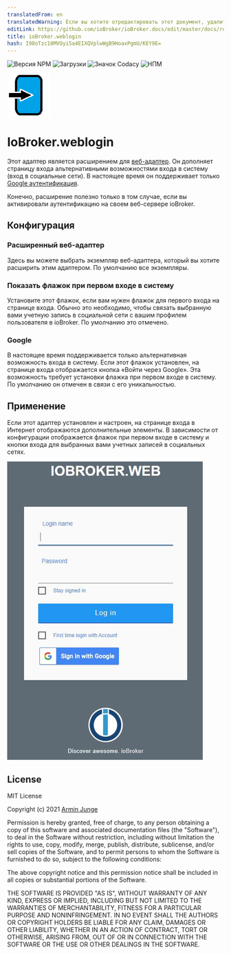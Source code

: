 ```yaml
---
translatedFrom: en
translatedWarning: Если вы хотите отредактировать этот документ, удалите поле «translationFrom», в противном случае этот документ будет снова автоматически переведен
editLink: https://github.com/ioBroker/ioBroker.docs/edit/master/docs/ru/adapterref/iobroker.weblogin/README.md
title: ioBroker.weblogin
hash: I98oTzc18MVOyi5a4EIXQVplwWgB9HoaxPgmU/KEY9E=
---
```

![Версия NPM](http://img.shields.io/npm/v/iobroker.weblogin.svg)
![Загрузки](https://img.shields.io/npm/dm/iobroker.weblogin.svg)
![Значок Codacy](https://app.codacy.com/project/badge/Grade/d2ff17f2787d4ad4ba0b5d8ad29504ba)
![НПМ](https://nodei.co/npm/iobroker.weblogin.png?downloads=true)

<img src="admin/logo-login.png" alt="Логотип" width="100" height="100">

# IoBroker.weblogin
Этот адаптер является расширением для [веб-адаптер](https://github.com/ioBroker/ioBroker.web).
Он дополняет страницу входа альтернативными возможностями входа в систему (вход в социальные сети).
В настоящее время он поддерживает только [Google аутентификация](https://github.com/Vertumnus/ioBroker.googleauth).

Конечно, расширение полезно только в том случае, если вы активировали аутентификацию на своем веб-сервере ioBroker.

## Конфигурация
### Расширенный веб-адаптер
Здесь вы можете выбрать экземпляр веб-адаптера, который вы хотите расширить этим адаптером.
По умолчанию все экземпляры.

### Показать флажок при первом входе в систему
Установите этот флажок, если вам нужен флажок для первого входа на странице входа.
Обычно это необходимо, чтобы связать выбранную вами учетную запись в социальной сети с вашим профилем пользователя в ioBroker.
По умолчанию это отмечено.

### Google
В настоящее время поддерживается только альтернативная возможность входа в систему. Если этот флажок установлен, на странице входа отображается кнопка «Войти через Google».
Эта возможность требует установки флажка при первом входе в систему. По умолчанию он отмечен в связи с его уникальностью.

## Применение
Если этот адаптер установлен и настроен, на странице входа в Интернет отображаются дополнительные элементы.
В зависимости от конфигурации отображается флажок при первом входе в систему и кнопки входа для выбранных вами учетных записей в социальных сетях.

![страница авторизации](../../../en/adapterref/iobroker.weblogin/doc/login-page.jpg)

## License
MIT License

Copyright (c) 2021 [Armin Junge](mailto:armin.junge.81@gmail.com)

Permission is hereby granted, free of charge, to any person obtaining a copy
of this software and associated documentation files (the "Software"), to deal
in the Software without restriction, including without limitation the rights
to use, copy, modify, merge, publish, distribute, sublicense, and/or sell
copies of the Software, and to permit persons to whom the Software is
furnished to do so, subject to the following conditions:

The above copyright notice and this permission notice shall be included in all
copies or substantial portions of the Software.

THE SOFTWARE IS PROVIDED "AS IS", WITHOUT WARRANTY OF ANY KIND, EXPRESS OR
IMPLIED, INCLUDING BUT NOT LIMITED TO THE WARRANTIES OF MERCHANTABILITY,
FITNESS FOR A PARTICULAR PURPOSE AND NONINFRINGEMENT. IN NO EVENT SHALL THE
AUTHORS OR COPYRIGHT HOLDERS BE LIABLE FOR ANY CLAIM, DAMAGES OR OTHER
LIABILITY, WHETHER IN AN ACTION OF CONTRACT, TORT OR OTHERWISE, ARISING FROM,
OUT OF OR IN CONNECTION WITH THE SOFTWARE OR THE USE OR OTHER DEALINGS IN THE
SOFTWARE.